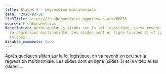 ```yaml
---
title: Slides 3 – régression multinomiale
date: '2020-03-31'
linkTitle: https://freakonometrics.hypotheses.org/60635
source: Freakonometrics
description: Après quelques slides sur la loi logistique, on va revenir un peu sur
  la régression multinomiale. Les slides sont en ligne (slides 3) et la vidéo aussi
  (slides ...
disable_comments: true
---
```

Après quelques slides sur la loi logistique, on va revenir un peu sur la régression multinomiale. Les slides sont en ligne (slides 3) et la vidéo aussi (slides ...